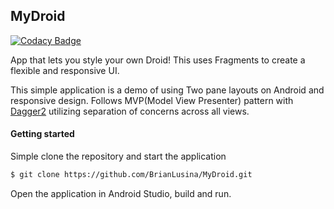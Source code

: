 ## MyDroid

[![Codacy Badge](https://api.codacy.com/project/badge/Grade/ef43a4c10bac4be2b35cbb9773d04513)](https://www.codacy.com/app/BrianLusina/MyDroid?utm_source=github.com&amp;utm_medium=referral&amp;utm_content=BrianLusina/MyDroid&amp;utm_campaign=Badge_Grade)

App that lets you style your own Droid! This uses Fragments to create a flexible and responsive UI.

This simple application is a demo of using Two pane layouts on Android and responsive design. Follows MVP(Model View Presenter) pattern with [Dagger2]() utilizing separation of concerns across all views.

#### Getting started

Simple clone the repository and start the application

```bash
$ git clone https://github.com/BrianLusina/MyDroid.git

```

Open the application in Android Studio, build and run.

